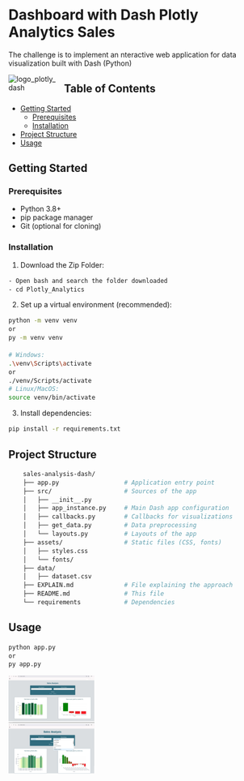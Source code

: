 # Dashboard with Dash Plotly Analytics Sales
The challenge is to implement an nteractive web application for data visualization built with Dash (Python)

<a href="https://dash.plotly.com/" target="_blank">
  <img src="https://miro.medium.com/v2/resize:fit:1200/1*TFyuPnhE9tGKJ7FmJkUnDA.png" alt="logo_plotly_dash" width="100" style="float: left; margin-right: 10px;" />
</a>

## Table of Contents
- [Getting Started](#getting-started)
  - [Prerequisites](#prerequisites)
  - [Installation](#installation)
- [Project Structure](#project-structure)
- [Usage](#usage)

## Getting Started

### Prerequisites

- Python 3.8+
- pip package manager
- Git (optional for cloning)

### Installation

1. Download the Zip Folder:
```bash
- Open bash and search the folder downloaded
- cd Plotly_Analytics
```
2. Set up a virtual environment (recommended):

```bash
python -m venv venv
or
py -m venv venv

# Windows:
.\venv\Scripts\activate
or 
./venv/Scripts/activate
# Linux/MacOS:
source venv/bin/activate
```
3. Install dependencies:
```bash
pip install -r requirements.txt
```

## Project Structure
```bash
    sales-analysis-dash/
    ├── app.py                  # Application entry point
    ├── src/                    # Sources of the app
    │   ├── __init__.py
    │   ├── app_instance.py     # Main Dash app configuration
    │   ├── callbacks.py        # Callbacks for visualizations
    │   ├── get_data.py         # Data preprocessing
    │   └── layouts.py          # Layouts of the app
    ├── assets/                 # Static files (CSS, fonts)
    │   ├── styles.css  
    │   └── fonts/
    ├── data/
    │   ├── dataset.csv
    ├── EXPLAIN.md              # File explaining the approach
    ├── README.md               # This file
    └── requirements            # Dependencies
```
## Usage
```bash
python app.py
or
py app.py
```

<img src="./screenshot_yipitdata_dashboard.jpg" alt="screenshot_dash_application" width="170"/>
